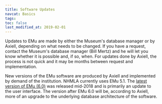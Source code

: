 ```yaml
---
title: Software Updates
navcat: Basics
tags:
toc: false
last_modified_at: 2019-02-01
---
```

Updates to EMu are made by either the Museum's database manager or by Axiell, depending on what needs to be changed. If you have a request, contact the Museum's database manager (Bill Mertz) and he will let you know whether it is possible and, if so, when. For updates done by Axiell, the process is not quick and it may be months between request and implementation.

New versions of the EMu software are produced by Axiell and implemented by demand of the institution. NHMLA currently uses EMu 5.1. The [latest version of EMu (6.0)](https://alm.axiell.com/emu-6-0-user-interface-upgrade/) was released mid-2018 and is primarily an update to the user interface. The version after EMu 6.0 will be, according to Axiell, more of an upgrade to the underlying database architecture of the software.
